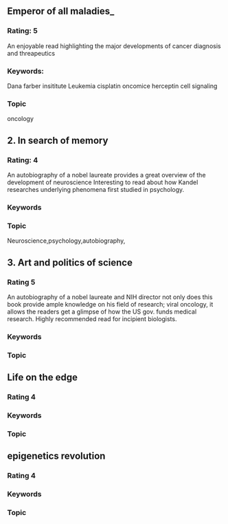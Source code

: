 
## Emperor of all maladies_
### Rating: 5
An enjoyable read highlighting the major developments of cancer diagnosis and threapeutics
### Keywords: 
Dana farber insititute
Leukemia 
cisplatin
oncomice
herceptin
cell signaling 

### Topic
oncology


## 2. In search of memory
### Rating: 4
An autobiography of a nobel laureate
provides a great overview of the development of neuroscience
Interesting to read about how Kandel researches underlying phenomena first studied in psychology.
### Keywords 

### Topic
Neuroscience,psychology,autobiography, 

## 3. Art and politics of science 
### Rating 5
An autobiography of a nobel laureate and NIH director
not only does this book provide ample knowledge on his field of research; viral oncology, it allows the readers get a glimpse of
how the US gov. funds medical research.
Highly recommended read for incipient biologists.
### Keywords
### Topic


## Life on the edge
### Rating 4
### Keywords
### Topic

## epigenetics revolution
### Rating 4
### Keywords
### Topic
